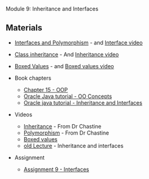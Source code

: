 Module 9: Inheritance and Interfaces 
## Materials

+ [Interfaces and Polymorphism](../../content/InterfacesAndPolymorphism.md) - and [Interface video](https://youtu.be/ILVYnwbB96o)
+ [Class inheritance](../../content/ClassInheritance.md) - And [Inheritance video](https://youtu.be/v-AfBPkpy1w)
+ [Boxed Values](../../content/BoxedValues.md) - and [Boxed values video](https://youtu.be/LB-9DEcm7Oc)

+ Book chapters
    + [Chapter 15 - OOP](http://greenteapress.com/thinkjava5/html/thinkjava017.html)
    + [Oracle Java tutorial - OO Concepts](http://docs.oracle.com/javase/tutorial/java/concepts/index.html)
    + [Oracle java tutorial - Inheritance and Interfaces](http://docs.oracle.com/javase/tutorial/java/IandI/index.html)

+ Videos
    + [Inheritance](https://www.youtube.com/watch?v=LA1InXN0hgQ&list=UUSH2TieRlco7uQOGU8Vppnw) - From Dr Chastine
    + [Polymorphism](https://www.youtube.com/watch?v=v_ZBH1RsJqU&list=UUSH2TieRlco7uQOGU8Vppnw) - From Dr Chastine
    + [Boxed values](https://youtu.be/gldyTRi0ODA)
    + [old Lecture](https://youtu.be/eqZGT2ADm7U) - Inheritance and interfaces

+ Assignment
    + [Assignment 9 - Interfaces](Assignments/A9.md)
